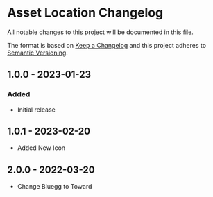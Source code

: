 # Asset Location Changelog

All notable changes to this project will be documented in this file.

The format is based on [Keep a Changelog](http://keepachangelog.com/) and this project adheres to [Semantic Versioning](http://semver.org/).

## 1.0.0 - 2023-01-23

### Added

-   Initial release

## 1.0.1 - 2023-02-20

-   Added New Icon

## 2.0.0 - 2022-03-20

-   Change Bluegg to Toward
